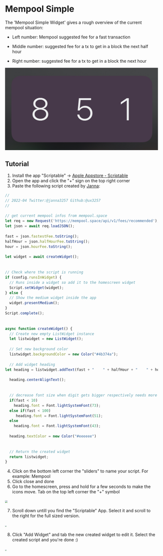 # Mempool Simple

The 'Mempool Simple Widget' gives a rough overview of the current mempool situation:

- Left number: Mempool suggested fee for a fast transaction

- Middle number: suggested fee for a tx to get in a block the next half hour

- Right number: suggested fee for a tx to get in a block the next hour


<img src="./images/mempool_simple.jpg" style="zoom: 67%;" />

## Tutorial

1. Install the app "Scriptable" -> [Apple Appstore - Scriptable](https://apps.apple.com/ch/app/scriptable/id1405459188?l=en)
1. Open the app and click the "+" sign on the top right corner
1. Paste the following script created by [Janna](https://twitter.com/Janna3257):

```js
//
// 2022-04 Twitter:@janna3257 Github:@ux3257
//

// get current mempool infos from mempool.space
let req = new Request('https://mempool.space/api/v1/fees/recommended');
let json = await req.loadJSON();

fast = json.fastestFee.toString();
halfHour = json.halfHourFee.toString();
hour = json.hourFee.toString();

let widget = await createWidget();


// Check where the script is running
if (config.runsInWidget) {
  // Runs inside a widget so add it to the homescreen widget
  Script.setWidget(widget);
} else {
  // Show the medium widget inside the app
  widget.presentMedium();
}
Script.complete();


async function createWidget() {
  // Create new empty ListWidget instance
  let listwidget = new ListWidget();

  // Set new background color
  listwidget.backgroundColor = new Color("#4b374a");

  // Add widget heading  
let heading = listwidget.addText(fast + "    " + halfHour + "    " + hour);    

  heading.centerAlignText();


  // decrease font size when digit gets bigger respectively needs more space
  if(fast < 10)
    heading.font = Font.lightSystemFont(73);
  else if(fast < 100)
     heading.font = Font.lightSystemFont(51);
  else
    heading.font = Font.lightSystemFont(43);

  heading.textColor = new Color("#eeeeee")


  // Return the created widget
  return listwidget;
}
```

4. Click on the bottom left corner the "sliders" to name your script. For example: Mempool
5. Click close and done
6. Go to the homescreen, press and hold for a few seconds to make the icons move. Tab on the top left corner the "+" symbol

<img src="./images/2.PNG" style="zoom: 50%;" />

7. Scroll down untill you find the "Scriptable" App. Select it and scroll to the right for the full sized version.

<img src="./images/3.PNG" style="zoom: 30%;" />

8. Click "Add Widget" and tab the new created widget to edit it. Select the created script and you're done :)

<img src="./images/5.PNG" style="zoom: 30%;" />
